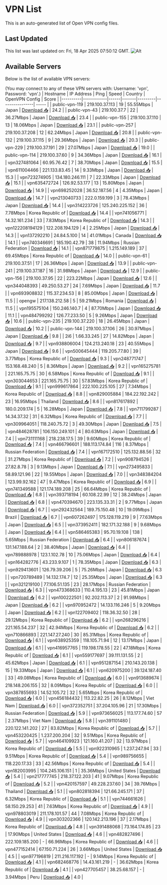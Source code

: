 # VPN List

This is an auto-generated list of Open VPN config files.

## Last Updated

This list was last updated on: Fri, 18 Apr 2025 07:50:12 GMT.
![Alt](https://repobeats.axiom.co/api/embed/186b98318ef1479477931607c1ad7d823f12451f.svg "Repobeats analytics image")

## Available Servers

Below is the list of available VPN servers:

(You may connect to any of these VPN servers with: Username: 'vpn', Password: 'vpn'.)
| Hostname | IP Address | Ping | Speed | Country | OpenVPN Config | Score |
|----------|------------|------|-------|---------|----------------| ----- |
| public-vpn-119 | 219.100.37.113 | 19 | 55.55Mbps | Japan | [Download 📥](./configs/server_0_JP.ovpn) | 24.2 |
| public-vpn-43 | 219.100.37.7 | 22 | 36.27Mbps | Japan | [Download 📥](./configs/server_1_JP.ovpn) | 23.4 |
| public-vpn-155 | 219.100.37.110 | 13 | 18.06Mbps | Japan | [Download 📥](./configs/server_2_JP.ovpn) | 23.1 |
| public-vpn-257 | 219.100.37.208 | 12 | 62.24Mbps | Japan | [Download 📥](./configs/server_3_JP.ovpn) | 20.8 |
| public-vpn-132 | 219.100.37.115 | 9 | 29.36Mbps | Japan | [Download 📥](./configs/server_4_JP.ovpn) | 20.3 |
| public-vpn-229 | 219.100.37.191 | 29 | 27.07Mbps | Japan | [Download 📥](./configs/server_5_JP.ovpn) | 19.0 |
| public-vpn-114 | 219.100.37.60 | 9 | 34.36Mbps | Japan | [Download 📥](./configs/server_6_JP.ovpn) | 16.1 |
| vpn327481064 | 60.95.76.42 | 7 | 38.70Mbps | Japan | [Download 📥](./configs/server_7_JP.ovpn) | 15.5 |
| vpn611004466 | 221.133.83.45 | 14 | 9.33Mbps | Japan | [Download 📥](./configs/server_8_JP.ovpn) | 15.3 |
| vpn723274905 | 134.180.246.111 | 7 | 22.33Mbps | Japan | [Download 📥](./configs/server_9_JP.ovpn) | 15.1 |
| vpn635472724 | 126.92.53.177 | 13 | 15.80Mbps | Japan | [Download 📥](./configs/server_10_JP.ovpn) | 14.9 |
| vpn698252028 | 36.52.187.56 | 4 | 4.35Mbps | Japan | [Download 📥](./configs/server_11_JP.ovpn) | 14.7 |
| vpn213040733 | 222.0.159.199 | 3 | 78.43Mbps | Japan | [Download 📥](./configs/server_12_JP.ovpn) | 14.4 |
| vpn314223726 | 125.240.225.152 | 36 | 7.78Mbps | Korea Republic of | [Download 📥](./configs/server_13_KR.ovpn) | 14.4 |
| vpn741056771 | 14.32.161.234 | 33 | 7.83Mbps | Korea Republic of | [Download 📥](./configs/server_14_KR.ovpn) | 14.3 |
| vpn122208194129 | 122.208.194.129 | 4 | 2.25Mbps | Japan | [Download 📥](./configs/server_15_JP.ovpn) | 14.3 |
| vpn137292210 | 24.84.5.100 | 14 | 41.01Mbps | Canada | [Download 📥](./configs/server_16_CA.ovpn) | 14.1 |
| vpn740346691 | 185.190.42.79 | 38 | 11.94Mbps | Russian Federation | [Download 📥](./configs/server_17_RU.ovpn) | 14.1 |
| vpn871779875 | 1.215.149.189 | 37 | 69.45Mbps | Korea Republic of | [Download 📥](./configs/server_18_KR.ovpn) | 14.0 |
| public-vpn-61 | 219.100.37.51 | 17 | 26.36Mbps | Japan | [Download 📥](./configs/server_19_JP.ovpn) | 13.9 |
| public-vpn-241 | 219.100.37.187 | 16 | 31.98Mbps | Japan | [Download 📥](./configs/server_20_JP.ovpn) | 12.9 |
| public-vpn-156 | 219.100.37.95 | 22 | 223.22Mbps | Japan | [Download 📥](./configs/server_21_JP.ovpn) | 12.6 |
| vpn344048393 | 49.250.53.27 | 24 | 7.69Mbps | Japan | [Download 📥](./configs/server_22_JP.ovpn) | 11.7 |
| vpn693908832 | 115.37.234.53 | 8 | 85.00Mbps | Japan | [Download 📥](./configs/server_23_JP.ovpn) | 11.5 |
| opengw | 217.138.212.58 | 5 | 59.21Mbps | Romania | [Download 📥](./configs/server_24_RO.ovpn) | 11.5 |
| vpn195575104 | 150.246.140.7 | 4 | 87.70Mbps | Japan | [Download 📥](./configs/server_25_JP.ovpn) | 11.1 |
| vpn484799292 | 126.77.233.50 | 5 | 9.26Mbps | Japan | [Download 📥](./configs/server_26_JP.ovpn) | 10.6 |
| public-vpn-235 | 219.100.37.220 | 18 | 26.45Mbps | Japan | [Download 📥](./configs/server_27_JP.ovpn) | 10.2 |
| public-vpn-144 | 219.100.37.106 | 26 | 30.97Mbps | Japan | [Download 📥](./configs/server_28_JP.ovpn) | 9.8 |
| 2i6 | 1.66.33.245 | 27 | 14.82Mbps | Japan | [Download 📥](./configs/server_29_JP.ovpn) | 9.7 |
| vpn938806004 | 124.213.240.18 | 23 | 40.55Mbps | Japan | [Download 📥](./configs/server_30_JP.ovpn) | 9.6 |
| vpn500645444 | 119.205.77.80 | 39 | 3.77Mbps | Korea Republic of | [Download 📥](./configs/server_31_KR.ovpn) | 9.3 |
| vpn248771747 | 153.168.48.240 | 5 | 8.36Mbps | Japan | [Download 📥](./configs/server_32_JP.ovpn) | 9.2 |
| vpn165275781 | 221.165.75.75 | 30 | 6.58Mbps | Korea Republic of | [Download 📥](./configs/server_33_KR.ovpn) | 9.1 |
| vpn303044653 | 221.165.75.75 | 30 | 57.83Mbps | Korea Republic of | [Download 📥](./configs/server_34_KR.ovpn) | 9.1 |
| vpn999617864 | 222.100.225.105 | 27 | 7.34Mbps | Korea Republic of | [Download 📥](./configs/server_35_KR.ovpn) | 8.8 |
| vpn829005884 | 184.22.192.242 | 23 | 16.95Mbps | Thailand | [Download 📥](./configs/server_36_TH.ovpn) | 8.6 |
| vpn817617892 | 180.0.209.174 | 5 | 16.28Mbps | Japan | [Download 📥](./configs/server_37_JP.ovpn) | 7.8 |
| vpn711799287 | 14.34.37.32 | 31 | 6.32Mbps | Korea Republic of | [Download 📥](./configs/server_38_KR.ovpn) | 7.7 |
| vpn309964051 | 118.240.75.72 | 3 | 49.30Mbps | Japan | [Download 📥](./configs/server_39_JP.ovpn) | 7.5 |
| vpn484628781 | 106.150.249.101 | 4 | 80.63Mbps | Japan | [Download 📥](./configs/server_40_JP.ovpn) | 7.4 |
| vpn731111168 | 218.238.17.5 | 39 | 9.60Mbps | Korea Republic of | [Download 📥](./configs/server_41_KR.ovpn) | 7.4 |
| vpn466796601 | 188.113.174.84 | 116 | 8.37Mbps | Russian Federation | [Download 📥](./configs/server_42_RU.ovpn) | 7.4 |
| vpn167172510 | 125.132.88.56 | 32 | 31.27Mbps | Korea Republic of | [Download 📥](./configs/server_43_KR.ovpn) | 7.2 |
| vpn908794526 | 27.82.8.78 | 3 | 9.13Mbps | Japan | [Download 📥](./configs/server_44_JP.ovpn) | 7.1 |
| vpn273495833 | 58.89.121.96 | 22 | 19.55Mbps | Japan | [Download 📥](./configs/server_45_JP.ovpn) | 7.0 |
| vpn348384204 | 123.99.92.162 | 47 | 9.47Mbps | Korea Republic of | [Download 📥](./configs/server_46_KR.ovpn) | 6.9 |
| vpn741349588 | 121.174.189.208 | 25 | 66.64Mbps | Korea Republic of | [Download 📥](./configs/server_47_KR.ovpn) | 6.8 |
| vpn393718194 | 60.108.22.99 | 12 | 38.24Mbps | Japan | [Download 📥](./configs/server_48_JP.ovpn) | 6.8 |
| vpn470394670 | 223.135.33.31 | 2 | 9.77Mbps | Japan | [Download 📥](./configs/server_49_JP.ovpn) | 6.7 |
| vpn292432564 | 189.75.150.48 | 10 | 19.09Mbps | Brazil | [Download 📥](./configs/server_50_BR.ovpn) | 6.7 |
| vpn607262497 | 175.128.119.219 | 9 | 77.63Mbps | Japan | [Download 📥](./configs/server_51_JP.ovpn) | 6.5 |
| vpn373952411 | 182.171.32.188 | 9 | 9.68Mbps | Japan | [Download 📥](./configs/server_52_JP.ovpn) | 6.4 |
| vpn586465383 | 95.70.19.108 | 138 | 5.65Mbps | Russian Federation | [Download 📥](./configs/server_53_RU.ovpn) | 6.4 |
| vpn806187674 | 131.147.188.64 | 2 | 38.40Mbps | Japan | [Download 📥](./configs/server_54_JP.ovpn) | 6.4 |
| vpn789888978 | 123.1.102.78 | 10 | 75.06Mbps | Japan | [Download 📥](./configs/server_55_JP.ovpn) | 6.4 |
| vpn164282776 | 43.233.9.107 | 1 | 78.35Mbps | Japan | [Download 📥](./configs/server_56_JP.ovpn) | 6.3 |
| vpn929413601 | 126.79.39.206 | 5 | 75.26Mbps | Japan | [Download 📥](./configs/server_57_JP.ovpn) | 6.3 |
| vpn720789489 | 14.132.174.7 | 12 | 25.35Mbps | Japan | [Download 📥](./configs/server_58_JP.ovpn) | 6.3 |
| vpn321219100 | 77.106.51.135 | 23 | 28.17Mbps | Russian Federation | [Download 📥](./configs/server_59_RU.ovpn) | 6.3 |
| vpn473368633 | 110.4.195.13 | 23 | 45.81Mbps | Japan | [Download 📥](./configs/server_60_JP.ovpn) | 6.2 |
| vpn100222501 | 92.202.113.37 | 2 | 91.98Mbps | Japan | [Download 📥](./configs/server_61_JP.ovpn) | 6.2 |
| vpn970952472 | 14.133.116.246 | 5 | 9.20Mbps | Japan | [Download 📥](./configs/server_62_JP.ovpn) | 6.2 |
| vpn122709402 | 118.36.32.50 | 28 | 29.12Mbps | Korea Republic of | [Download 📥](./configs/server_63_KR.ovpn) | 6.2 |
| vpn268296216 | 221.165.54.237 | 32 | 42.94Mbps | Korea Republic of | [Download 📥](./configs/server_64_KR.ovpn) | 6.2 |
| vpn710866893 | 221.147.27.240 | 30 | 85.31Mbps | Korea Republic of | [Download 📥](./configs/server_65_KR.ovpn) | 6.1 |
| vpn638925359 | 118.105.71.94 | 12 | 13.17Mbps | Japan | [Download 📥](./configs/server_66_JP.ovpn) | 6.1 |
| vpn416957765 | 119.198.178.55 | 22 | 47.18Mbps | Korea Republic of | [Download 📥](./configs/server_67_KR.ovpn) | 6.1 |
| vpn559177697 | 39.111.131.55 | 2 | 45.62Mbps | Japan | [Download 📥](./configs/server_68_JP.ovpn) | 6.1 |
| vpn951287154 | 210.143.20.138 | 15 | 19.33Mbps | Japan | [Download 📥](./configs/server_69_JP.ovpn) | 6.1 |
| vpn620975200 | 39.124.187.40 | 33 | 49.08Mbps | Korea Republic of | [Download 📥](./configs/server_70_KR.ovpn) | 6.0 |
| vpn913689674 | 218.148.206.155 | 32 | 8.09Mbps | Korea Republic of | [Download 📥](./configs/server_71_KR.ovpn) | 6.0 |
| vpn387855693 | 14.52.105.72 | 32 | 5.65Mbps | Korea Republic of | [Download 📥](./configs/server_72_KR.ovpn) | 6.0 |
| vpn456184432 | 113.22.82.25 | 26 | 8.12Mbps | Viet Nam | [Download 📥](./configs/server_73_VN.ovpn) | 6.0 |
| vpn372352751 | 37.204.105.96 | 21 | 17.30Mbps | Russian Federation | [Download 📥](./configs/server_74_RU.ovpn) | 5.9 |
| vpn973656025 | 113.177.74.60 | 57 | 2.37Mbps | Viet Nam | [Download 📥](./configs/server_75_VN.ovpn) | 5.8 |
| vpn391101480 | 220.122.141.202 | 27 | 83.82Mbps | Korea Republic of | [Download 📥](./configs/server_76_KR.ovpn) | 5.7 |
| vpn453220425 | 1.237.200.204 | 32 | 9.51Mbps | Korea Republic of | [Download 📥](./configs/server_77_KR.ovpn) | 5.7 |
| vpn464109923 | 121.160.41.207 | 32 | 13.97Mbps | Korea Republic of | [Download 📥](./configs/server_78_KR.ovpn) | 5.5 |
| vpn922310965 | 1.237.247.94 | 33 | 9.51Mbps | Korea Republic of | [Download 📥](./configs/server_79_KR.ovpn) | 5.4 |
| vpn989756655 | 118.220.17.33 | 33 | 42.56Mbps | Korea Republic of | [Download 📥](./configs/server_80_KR.ovpn) | 5.4 |
| vpn182003995 | 104.245.106.151 | 1 | 35.36Mbps | United States | [Download 📥](./configs/server_81_US.ovpn) | 5.4 |
| vpn217777745 | 218.37.122.203 | 41 | 9.07Mbps | Korea Republic of | [Download 📥](./configs/server_82_KR.ovpn) | 5.2 |
| vpn420157597 | 49.228.237.60 | 34 | 39.76Mbps | Thailand | [Download 📥](./configs/server_83_TH.ovpn) | 5.1 |
| vpn802818394 | 121.66.245.171 | 37 | 6.32Mbps | Korea Republic of | [Download 📥](./configs/server_84_KR.ovpn) | 5.1 |
| vpn744661626 | 58.150.29.253 | 41 | 7.63Mbps | Korea Republic of | [Download 📥](./configs/server_85_KR.ovpn) | 4.9 |
| vpn978803019 | 211.178.101.57 | 44 | 7.08Mbps | Korea Republic of | [Download 📥](./configs/server_86_KR.ovpn) | 4.9 |
| vpn303202366 | 120.142.213.196 | 37 | 2.17Mbps | Korea Republic of | [Download 📥](./configs/server_87_KR.ovpn) | 4.8 |
| vpn391488068 | 73.164.174.85 | 23 | 17.90Mbps | United States | [Download 📥](./configs/server_88_US.ovpn) | 4.6 |
| vpn482827496 | 222.109.185.200 | - | 66.96Mbps | Korea Republic of | [Download 📥](./configs/server_89_KR.ovpn) | 4.6 |
| vpn477152414 | 67.150.71.224 | 26 | 3.66Mbps | United States | [Download 📥](./configs/server_90_US.ovpn) | 4.5 |
| vpn977196819 | 211.216.117.192 | - | 9.14Mbps | Korea Republic of | [Download 📥](./configs/server_91_KR.ovpn) | 4.1 |
| vpn682468776 | 14.43.161.219 | - | 36.62Mbps | Korea Republic of | [Download 📥](./configs/server_92_KR.ovpn) | 4.1 |
| vpn427705457 | 38.25.68.157 | - | 3.94Mbps | Peru | [Download 📥](./configs/server_93_PE.ovpn) | 4.0 |

